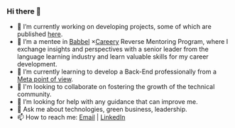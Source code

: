 ### Hi there 👋 

- 🔭 I’m currently working on developing projects, some of which are published [here](https://github.com/MoMakkawi?tab=repositories).
- 🤝 I’m a mentee in [Babbel](https://uk.babbel.com/) ×[Careery](https://careery.de/) Reverse Mentoring Program, where I exchange insights and perspectives with a senior leader from the language learning industry and learn valuable skills for my career development.
- 🌱 I’m currently learning to develop a Back-End professionally from a [Meta point of view](https://www.coursera.org/professional-certificates/meta-back-end-developer?utm_source=meta&utm_medium=institutions&utm_campaign=metalp_backendcert&fbclid=IwAR0g3xk2krC1rLYnPHrLTg6Y-ug5t4TQ6rbKqlL8mUbkZblZ3NKdH7ALSWE).
- 👯 I'm looking to collaborate on fostering the growth of the technical community.
- 🤔 I’m looking for help with any guidance that can improve me.
- 💬 Ask me about technologies, green business, leadership.
- 📫 How to reach me: [Email](mailto:Mohamad.Makkawi@outlook.com) | [LinkedIn](https://www.linkedin.com/in/momakkawi/)
